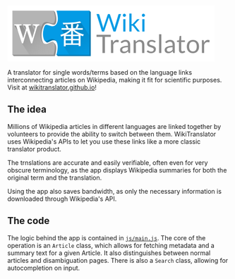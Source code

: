 ![WikiTranslator logo](img/wt_h.png "WikiTranslator")

A translator for single words/terms based on the language links interconnecting articles on Wikipedia, making it fit for scientific purposes. Visit at [wikitranslator.github.io](https://wikitranslator.github.io)!

## The idea
Millions of Wikipedia articles in different languages are linked together by volunteers to provide the ability to switch between them. WikiTranslator uses Wikipedia's APIs to let you use these links like a more classic translator product.

The trnslations are accurate and easily verifiable, often even for very obscure terminology, as the app displays Wikipedia summaries for both the original term and the translation.

Using the app also saves bandwidth, as only the necessary information is downloaded through Wikipedia's API.

## The code
The logic behind the app is contained in [`js/main.js`](js/main.js). The core of the operation is an `Article` class, which allows for fetching metadata and a summary text for a given Article. It also distinguishes between normal articles and disambiguation pages. There is also a `Search` class, allowing for autocompletion on input.

